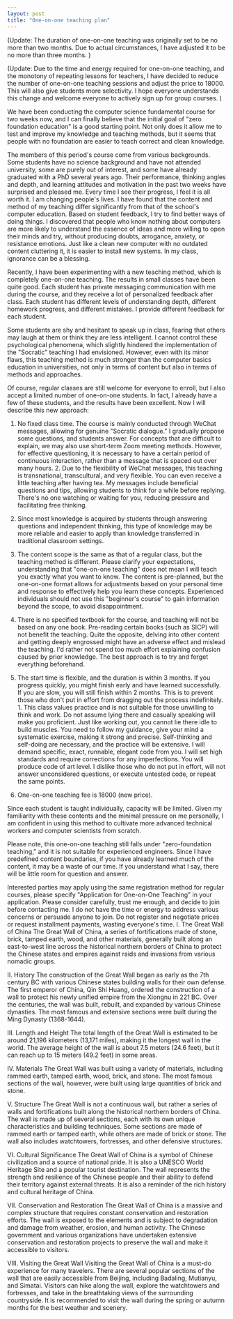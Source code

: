```yaml
---
layout: post
title: "One-on-one teaching plan"
---
```



(Update: The duration of one-on-one teaching was originally set to be no more than two months. Due to actual circumstances, I have adjusted it to be no more than three months. )

(Update: Due to the time and energy required for one-on-one teaching, and the monotony of repeating lessons for teachers, I have decided to reduce the number of one-on-one teaching sessions and adjust the price to 18000. This will also give students more selectivity. I hope everyone understands this change and welcome everyone to actively sign up for group courses. )

We have been conducting the computer science fundamental course for two weeks now, and I can finally believe that the initial goal of "zero foundation education" is a good starting point. Not only does it allow me to test and improve my knowledge and teaching methods, but it seems that people with no foundation are easier to teach correct and clean knowledge.

The members of this period's course come from various backgrounds. Some students have no science background and have not attended university, some are purely out of interest, and some have already graduated with a PhD several years ago. Their performance, thinking angles and depth, and learning attitudes and motivation in the past two weeks have surprised and pleased me. Every time I see their progress, I feel it is all worth it. I am changing people's lives. I have found that the content and method of my teaching differ significantly from that of the school's computer education. Based on student feedback, I try to find better ways of doing things. I discovered that people who know nothing about computers are more likely to understand the essence of ideas and more willing to open their minds and try, without producing doubts, arrogance, anxiety, or resistance emotions. Just like a clean new computer with no outdated content cluttering it, it is easier to install new systems. In my class, ignorance can be a blessing.

Recently, I have been experimenting with a new teaching method, which is completely one-on-one teaching. The results in small classes have been quite good. Each student has private messaging communication with me during the course, and they receive a lot of personalized feedback after class. Each student has different levels of understanding depth, different homework progress, and different mistakes. I provide different feedback for each student.

Some students are shy and hesitant to speak up in class, fearing that others may laugh at them or think they are less intelligent. I cannot control these psychological phenomena, which slightly hindered the implementation of the "Socratic" teaching I had envisioned. However, even with its minor flaws, this teaching method is much stronger than the computer basics education in universities, not only in terms of content but also in terms of methods and approaches.

Of course, regular classes are still welcome for everyone to enroll, but I also accept a limited number of one-on-one students. In fact, I already have a few of these students, and the results have been excellent. Now I will describe this new approach:

1. No fixed class time. The course is mainly conducted through WeChat messages, allowing for genuine "Socratic dialogue." I gradually propose some questions, and students answer. For concepts that are difficult to explain, we may also use short-term Zoom meeting methods. However, for effective questioning, it is necessary to have a certain period of continuous interaction, rather than a message that is spaced out over many hours. 2. Due to the flexibility of WeChat messages, this teaching is transnational, transcultural, and very flexible. You can even receive a little teaching after having tea. My messages include beneficial questions and tips, allowing students to think for a while before replying. There's no one watching or waiting for you, reducing pressure and facilitating free thinking.

3. Since most knowledge is acquired by students through answering questions and independent thinking, this type of knowledge may be more reliable and easier to apply than knowledge transferred in traditional classroom settings.

4. The content scope is the same as that of a regular class, but the teaching method is different. Please clarify your expectations, understanding that "one-on-one teaching" does not mean I will teach you exactly what you want to know. The content is pre-planned, but the one-on-one format allows for adjustments based on your personal time and response to effectively help you learn these concepts. Experienced individuals should not use this "beginner's course" to gain information beyond the scope, to avoid disappointment.

5. There is no specified textbook for the course, and teaching will not be based on any one book. Pre-reading certain books (such as SICP) will not benefit the teaching. Quite the opposite, delving into other content and getting deeply engrossed might have an adverse effect and mislead the teaching. I'd rather not spend too much effort explaining confusion caused by prior knowledge. The best approach is to try and forget everything beforehand.

6. The start time is flexible, and the duration is within 3 months. If you progress quickly, you might finish early and have learned successfully. If you are slow, you will still finish within 2 months. This is to prevent those who don't put in effort from dragging out the process indefinitely. 1. This class values practice and is not suitable for those unwilling to think and work. Do not assume lying there and casually speaking will make you proficient. Just like working out, you cannot lie there idle to build muscles. You need to follow my guidance, give your mind a systematic exercise, making it strong and precise. Self-thinking and self-doing are necessary, and the practice will be extensive. I will demand specific, exact, runnable, elegant code from you. I will set high standards and require corrections for any imperfections. You will produce code of art level. I dislike those who do not put in effort, will not answer unconsidered questions, or execute untested code, or repeat the same points.

2. One-on-one teaching fee is 18000 (new price).

Since each student is taught individually, capacity will be limited. Given my familiarity with these contents and the minimal pressure on me personally, I am confident in using this method to cultivate more advanced technical workers and computer scientists from scratch.

Please note, this one-on-one teaching still falls under "zero-foundation teaching," and it is not suitable for experienced engineers. Since I have predefined content boundaries, if you have already learned much of the content, it may be a waste of our time. If you understand what I say, there will be little room for question and answer.

Interested parties may apply using the same registration method for regular courses, please specify "Application for One-on-One Teaching" in your application. Please consider carefully, trust me enough, and decide to join before contacting me. I do not have the time or energy to address various concerns or persuade anyone to join. Do not register and negotiate prices or request installment payments, wasting everyone's time. I. The Great Wall of China
The Great Wall of China, a series of fortifications made of stone, brick, tamped earth, wood, and other materials, generally built along an east-to-west line across the historical northern borders of China to protect the Chinese states and empires against raids and invasions from various nomadic groups.

II. History
The construction of the Great Wall began as early as the 7th century BC with various Chinese states building walls for their own defense. The first emperor of China, Qin Shi Huang, ordered the construction of a wall to protect his newly unified empire from the Xiongnu in 221 BC. Over the centuries, the wall was built, rebuilt, and expanded by various Chinese dynasties. The most famous and extensive sections were built during the Ming Dynasty (1368-1644).

III. Length and Height
The total length of the Great Wall is estimated to be around 21,196 kilometers (13,171 miles), making it the longest wall in the world. The average height of the wall is about 7.5 meters (24.6 feet), but it can reach up to 15 meters (49.2 feet) in some areas.

IV. Materials
The Great Wall was built using a variety of materials, including rammed earth, tamped earth, wood, brick, and stone. The most famous sections of the wall, however, were built using large quantities of brick and stone.

V. Structure
The Great Wall is not a continuous wall, but rather a series of walls and fortifications built along the historical northern borders of China. The wall is made up of several sections, each with its own unique characteristics and building techniques. Some sections are made of rammed earth or tamped earth, while others are made of brick or stone. The wall also includes watchtowers, fortresses, and other defensive structures.

VI. Cultural Significance
The Great Wall of China is a symbol of Chinese civilization and a source of national pride. It is also a UNESCO World Heritage Site and a popular tourist destination. The wall represents the strength and resilience of the Chinese people and their ability to defend their territory against external threats. It is also a reminder of the rich history and cultural heritage of China.

VII. Conservation and Restoration
The Great Wall of China is a massive and complex structure that requires constant conservation and restoration efforts. The wall is exposed to the elements and is subject to degradation and damage from weather, erosion, and human activity. The Chinese government and various organizations have undertaken extensive conservation and restoration projects to preserve the wall and make it accessible to visitors.

VIII. Visiting the Great Wall
Visiting the Great Wall of China is a must-do experience for many travelers. There are several popular sections of the wall that are easily accessible from Beijing, including Badaling, Mutianyu, and Simatai. Visitors can hike along the wall, explore the watchtowers and fortresses, and take in the breathtaking views of the surrounding countryside. It is recommended to visit the wall during the spring or autumn months for the best weather and scenery.